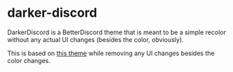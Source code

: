 # darker-discord
DarkerDiscord is a BetterDiscord theme that is meant to be a simple recolor without any actual UI changes (besides the color, obviously).

This is based on [this theme](https://github.com/llyyr/Imthatcreativewithnames) while removing any UI changes besides the color changes.